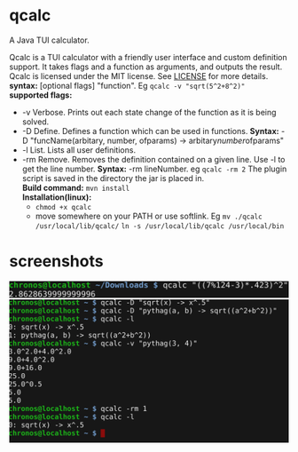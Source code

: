 # qcalc
A Java TUI calculator.

Qcalc is a TUI calculator with a friendly user interface and custom definition support. It takes flags and a function as arguments,
and outputs the result. Qcalc is licensed under the MIT license. See [LICENSE](/LICENSE) for more details.
<br />
**syntax:** [optional flags] "function". Eg `qcalc -v "sqrt(5^2+8^2)"`
<br />
**supported flags:**
- -v Verbose. Prints out each state change of the function as it is being solved.
- -D Define. Defines a function which can be used in functions. 
  **Syntax:** -D "funcName(arbitary, number, ofparams) -> arbitary*number*ofparams"
- -l List. Lists all user definitions.
- -rm Remove. Removes the definition contained on a given line. Use -l to get the line number. **Syntax:** -rm lineNumber. 
  eg `qcalc -rm 2`
  The plugin script is saved in the directory the jar is placed in.
  <br />
  **Build command:** `mvn install` 
  <br />
  **Installation(linux):** 
  - `chmod +x qcalc`
  - move somewhere on your PATH or use softlink. Eg `mv ./qcalc /usr/local/lib/qcalc/` `ln -s /usr/local/lib/qcalc /usr/local/bin`
 # screenshots
 ![simple usage](/simple.png?raw=true "simple")
 ![flag usage](/flagExpose.png?raw=true "flag usages")
